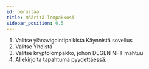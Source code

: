 ```yaml
---
id: perustaa
title: Määritä lompakkosi
sidebar_position: 0.5
---
```


1. Valitse ylänavigointipalkista Käynnistä sovellus
2. Valitse Yhdistä
3. Valitse kryptolompakko, johon DEGEN NFT mahtuu
4. Allekirjoita tapahtuma pyydettäessä.
